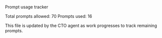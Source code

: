 Prompt usage tracker

Total prompts allowed: 70
Prompts used: 16

This file is updated by the CTO agent as work progresses to track remaining prompts.
